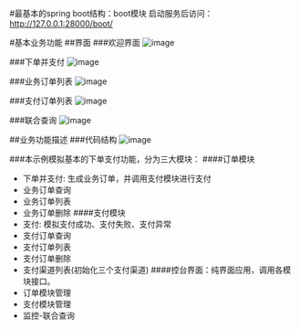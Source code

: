 #最基本的spring boot结构：boot模块
启动服务后访问：
http://127.0.0.1:28000/boot/

#基本业务功能
##界面
###欢迎界面
![image](https://github.com/zhchm101/wei/blob/base/screenshots/welcome.png)

###下单并支付
![image](https://github.com/zhchm101/wei/blob/base/screenshots/add-order-info.png)

###业务订单列表
![image](https://github.com/zhchm101/wei/blob/base/screenshots/order-info-list.png)

###支付订单列表
![image](https://github.com/zhchm101/wei/blob/base/screenshots/pay-info-list.png)

###联合查询
![image](https://github.com/zhchm101/wei/blob/base/screenshots/union.png)

##业务功能描述
###代码结构
![image](https://github.com/zhchm101/wei/blob/base/screenshots/base-code.png)

###本示例模拟基本的下单支付功能，分为三大模块：
####订单模块
* 下单并支付: 生成业务订单，并调用支付模块进行支付
* 业务订单查询
* 业务订单列表
* 业务订单删除
####支付模块
* 支付: 模拟支付成功、支付失败、支付异常
* 支付订单查询
* 支付订单列表
* 支付订单删除
* 支付渠道列表(初始化三个支付渠道)
####控台界面：纯界面应用，调用各模块接口。
* 订单模块管理
* 支付模块管理
* 监控-联合查询
